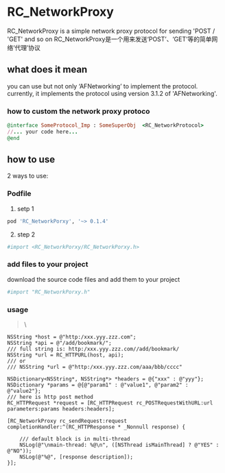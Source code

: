 # RC_NetworkProxy
RC_NetworkProxy is a simple network proxy protocol for sending 'POST / 'GET' and so on
RC_NetworkProxy是一个用来发送‘POST’、‘GET’等的简单网络‘代理’协议

## what does it mean

you can use but not only ‘AFNetworking’ to implement the protocol. currently, it implements the protocol using version 3.1.2 of 'AFNetworking'.

### how to custom the network proxy protoco 
```ruby
@interface SomeProtocol_Imp : SomeSuperObj  <RC_NetworkProtocol>
//... your code here...
@end
```

## how to use
2 ways to use:
### Podfile
1. setp 1
```ruby
pod 'RC_NetworkPorxy', '~> 0.1.4'
```
2. step 2
```ruby
#import <RC_NetworkPorxy/RC_NetworkPorxy.h>
```
### add files to your project
download the source code files and add them to your project
```ruby
#import "RC_NetworkPorxy.h"
```
### usage
>\
```objc
NSString *host = @"http:/xxx.yyy.zzz.com";
NSString *api = @"/add/bookmark/";
/// full string is: http:/xxx.yyy.zzz.com//add/bookmark/
NSString *url = RC_HTTPURL(host, api);
/// or
/// NSString *url = @"http:/xxx.yyy.zzz.com/aaa/bbb/cccc"

NSDictionary<NSString*, NSString*> *headers = @{"xxx" : @"yyy"};
NSDictionary *params = @{@"param1" : @"value1", @"param2" : @"value2"};
/// here is http post method
RC_HTTPRequest *request = [RC_HTTPRequest rc_POSTRequestWithURL:url parameters:params headers:headers];

[RC_NetworkProxy rc_sendRequest:request completionHandler:^(RC_HTTPResponse * _Nonnull response) {
    
    /// default block is in multi-thread
    NSLog(@"\nmain-thread: %@\n", ([NSThread isMainThread] ? @"YES" : @"NO"));
    NSLog(@"%@", [response description]);
}];
```
